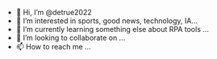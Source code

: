 - 👋 Hi, I’m @detrue2022
- 👀 I’m interested in sports, good news, technology, IA...
- 🌱 I’m currently learning something else about RPA tools ...
- 💞️ I’m looking to collaborate on ...
- 📫 How to reach me ...

<!---
detrue2022/detrue2022 is a ✨ special ✨ repository because its `README.md` (this file) appears on your GitHub profile.
You can click the Preview link to take a look at your changes.
--->
